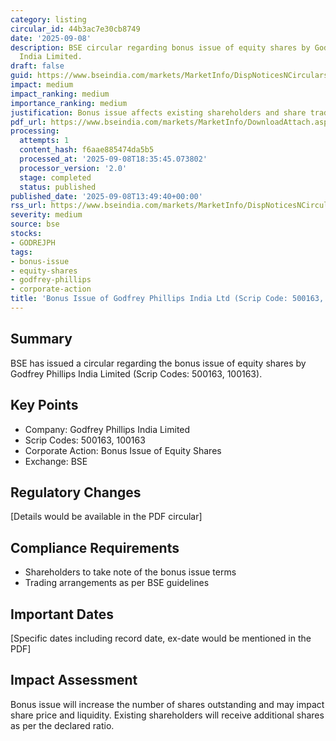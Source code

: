 ```yaml
---
category: listing
circular_id: 44b3ac7e30cb8749
date: '2025-09-08'
description: BSE circular regarding bonus issue of equity shares by Godfrey Phillips
  India Limited.
draft: false
guid: https://www.bseindia.com/markets/MarketInfo/DispNoticesNCirculars.aspx?Noticeid={73E8848E-4619-447F-AFC3-B1C22C4E9F4F}&noticeno=20250908-27&dt=09/08/2025&icount=27&totcount=48&flag=0
impact: medium
impact_ranking: medium
importance_ranking: medium
justification: Bonus issue affects existing shareholders and share trading
pdf_url: https://www.bseindia.com/markets/MarketInfo/DownloadAttach.aspx?id=20250908-27&attachedId=deba3086-b92b-4b02-a3cc-e9e26a433d5c
processing:
  attempts: 1
  content_hash: f6aae885474da5b5
  processed_at: '2025-09-08T18:35:45.073802'
  processor_version: '2.0'
  stage: completed
  status: published
published_date: '2025-09-08T13:49:40+00:00'
rss_url: https://www.bseindia.com/markets/MarketInfo/DispNoticesNCirculars.aspx?Noticeid={73E8848E-4619-447F-AFC3-B1C22C4E9F4F}&noticeno=20250908-27&dt=09/08/2025&icount=27&totcount=48&flag=0
severity: medium
source: bse
stocks:
- GODREJPH
tags:
- bonus-issue
- equity-shares
- godfrey-phillips
- corporate-action
title: 'Bonus Issue of Godfrey Phillips India Ltd (Scrip Code: 500163, 100163)'
---
```


## Summary

BSE has issued a circular regarding the bonus issue of equity shares by Godfrey Phillips India Limited (Scrip Codes: 500163, 100163).

## Key Points

- Company: Godfrey Phillips India Limited
- Scrip Codes: 500163, 100163
- Corporate Action: Bonus Issue of Equity Shares
- Exchange: BSE

## Regulatory Changes

[Details would be available in the PDF circular]

## Compliance Requirements

- Shareholders to take note of the bonus issue terms
- Trading arrangements as per BSE guidelines

## Important Dates

[Specific dates including record date, ex-date would be mentioned in the PDF]

## Impact Assessment

Bonus issue will increase the number of shares outstanding and may impact share price and liquidity. Existing shareholders will receive additional shares as per the declared ratio.